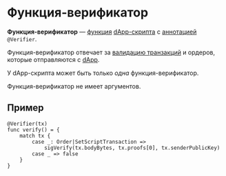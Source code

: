 # Функция-верификатор

**Функция-верификатор** — [функция](/ride/functions.md) [dApp-скрипта](/ride/script/dapp-script.md) с [аннотацией](/ride/annotations.md) `@Verifier`.

Функция-верификатор отвечает за [валидацию транзакций](/blockchain/transaction-validation.md) и ордеров, которые отправляются с [dApp](/blockchain/dapp.md).

У dApp-скрипта может быть только _одна_ функция-верификатор.

Функция-верификатор не имеет аргументов.

## Пример

``` ride
@Verifier(tx)
func verify() = {
    match tx {
        case _: Order|SetScriptTransaction =>
            sigVerify(tx.bodyBytes, tx.proofs[0], tx.senderPublicKey)
        case _ => false
    }
}
```
